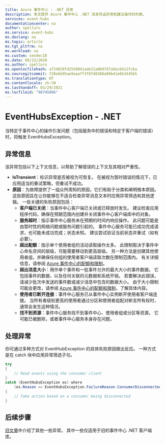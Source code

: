 ```yaml
---
title: Azure 事件中心 - .NET 异常
description: 本文提供 Azure 事件中心 .NET 消息传送异常和建议操作的列表。
services: event-hubs
documentationcenter: na
author: spelluru
ms.service: event-hubs
ms.devlang: na
ms.topic: article
ms.tgt_pltfrm: na
ms.workload: na
ms.custom: seodec18
ms.date: 09/23/2020
ms.author: spelluru
ms.openlocfilehash: af2d820fd255d041ade21a00d7d7a9ac6b12fcba
ms.sourcegitcommit: f28ebb95ae9aaaff3f87d8388a09b41e0b3445b5
ms.translationtype: HT
ms.contentlocale: zh-CN
ms.lasthandoff: 03/29/2021
ms.locfileid: "98745896"
---
```

# <a name="eventhubsexception---net"></a>EventHubsException - .NET
当特定于事件中心的操作引发问题（包括服务中的错误和特定于客户端的错误）时，将触发 EventHubsException。 

## <a name="exception-information"></a>异常信息
该异常包括以下上下文信息，以帮助了解错误的上下文及其相对严重性。 

- **IsTransient**：标识异常是否被视为可恢复。 在被视为暂时错误的情况下，已应用适当的重试策略，但重试不成功。
- **原因**：为故障提供了一组众所周知的原因，它们有助于分类和阐明根本原因。 这些原因旨在让你能够在不适合检查异常消息文本时应用异常筛选和其他逻辑。 一些关键的失败原因包括：
    - **客户端已关闭**：当事件中心客户端已关闭或已释放时发生。 建议检查应用程序代码，确保在预期范围内创建并关闭事件中心客户端库中的对象。
    - **服务超时**：指示事件中心服务未在预期的时间内响应操作。 此问题可能是由暂时性的网络问题或服务问题引起的。 事件中心服务可能已成功完成请求，也可能未成功完成；状态未知。 建议尝试验证当前状态并重试（如有必要）。
    - **超出配额**：指示单个使用者组的活动读取操作太多。 此限制取决于事件中心命名空间的层级，可能需要移动到更高层级。 另一种方法是创建其他使用者组，并确保任何组的使用者客户端读取次数在限制范围内。 有关详细信息，请参阅 [Azure 事件中心的配额和限制](event-hubs-quotas.md)。
    - **超出消息大小**：用作单个事件和一批事件允许的最大大小的事件数据。 它包括事件的数据，以及任何关联的元数据和系统开销。 若要解决此错误，请减少批次中发送的事件数或减少消息中包含的数据大小。 由于大小限制可能会更改，请参阅 [Azure 事件中心的配额和限制](event-hubs-quotas.md)，了解具体内容。
    - **使用者已断开连接**：事件中心服务已从事件中心实例断开使用者客户端连接。 当所有者级别更高的使用者通过分区和使用者组配对断言所有权时，通常会发生这种情况。
    - **找不到资源**：事件中心服务找不到事件中心、使用者组或分区等资源。 它可能已被删除，或者事件中心服务本身存在问题。

## <a name="handling-exceptions"></a>处理异常
你可通过多种方式对 EventHubException 的具体失败原因做出反应。 一种方式是在 catch 块中应用异常筛选子句。

```csharp
try
{
    // Read events using the consumer client
}
catch (EventHubsException ex) where 
    (ex.Reason == EventHubsException.FailureReason.ConsumerDisconnected)
{
    // Take action based on a consumer being disconnected
}
```

## <a name="next-steps"></a>后续步骤
[旧文章](event-hubs-messaging-exceptions.md)中介绍了其他一些异常。 其中一些仅适用于旧的事件中心 .NET 客户端库。
